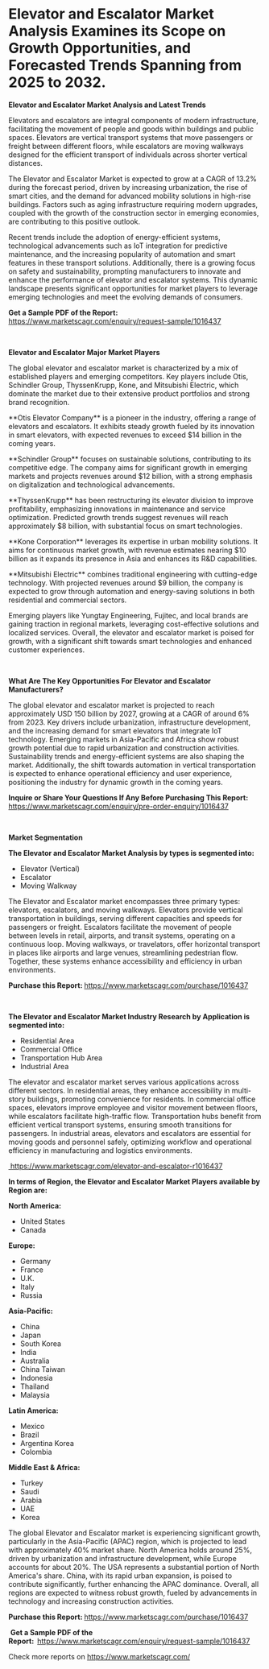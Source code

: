 <p><h1>Elevator and Escalator Market Analysis Examines its Scope on Growth Opportunities, and Forecasted Trends Spanning from 2025 to 2032.</h1></p><p><strong>Elevator and Escalator Market Analysis and Latest Trends</strong></p>
<p><p>Elevators and escalators are integral components of modern infrastructure, facilitating the movement of people and goods within buildings and public spaces. Elevators are vertical transport systems that move passengers or freight between different floors, while escalators are moving walkways designed for the efficient transport of individuals across shorter vertical distances.</p><p>The Elevator and Escalator Market is expected to grow at a CAGR of 13.2% during the forecast period, driven by increasing urbanization, the rise of smart cities, and the demand for advanced mobility solutions in high-rise buildings. Factors such as aging infrastructure requiring modern upgrades, coupled with the growth of the construction sector in emerging economies, are contributing to this positive outlook. </p><p>Recent trends include the adoption of energy-efficient systems, technological advancements such as IoT integration for predictive maintenance, and the increasing popularity of automation and smart features in these transport solutions. Additionally, there is a growing focus on safety and sustainability, prompting manufacturers to innovate and enhance the performance of elevator and escalator systems. This dynamic landscape presents significant opportunities for market players to leverage emerging technologies and meet the evolving demands of consumers.</p></p>
<p><strong>Get a Sample PDF of the Report:&nbsp;</strong> <a href="https://www.marketscagr.com/enquiry/request-sample/1016437?utm_campaign=2215&utm_medium=2&utm_source=Github&utm_content=ia&utm_term=17022025&utm_id=elevator-and-escalator">https://www.marketscagr.com/enquiry/request-sample/1016437</a></p>
<p>&nbsp;</p>
<p><strong>Elevator and Escalator Major Market Players</strong></p>
<p><p>The global elevator and escalator market is characterized by a mix of established players and emerging competitors. Key players include Otis, Schindler Group, ThyssenKrupp, Kone, and Mitsubishi Electric, which dominate the market due to their extensive product portfolios and strong brand recognition.</p><p>**Otis Elevator Company** is a pioneer in the industry, offering a range of elevators and escalators. It exhibits steady growth fueled by its innovation in smart elevators, with expected revenues to exceed $14 billion in the coming years.</p><p>**Schindler Group** focuses on sustainable solutions, contributing to its competitive edge. The company aims for significant growth in emerging markets and projects revenues around $12 billion, with a strong emphasis on digitalization and technological advancements.</p><p>**ThyssenKrupp** has been restructuring its elevator division to improve profitability, emphasizing innovations in maintenance and service optimization. Predicted growth trends suggest revenues will reach approximately $8 billion, with substantial focus on smart technologies.</p><p>**Kone Corporation** leverages its expertise in urban mobility solutions. It aims for continuous market growth, with revenue estimates nearing $10 billion as it expands its presence in Asia and enhances its R&D capabilities.</p><p>**Mitsubishi Electric** combines traditional engineering with cutting-edge technology. With projected revenues around $9 billion, the company is expected to grow through automation and energy-saving solutions in both residential and commercial sectors.</p><p>Emerging players like Yungtay Engineering, Fujitec, and local brands are gaining traction in regional markets, leveraging cost-effective solutions and localized services. Overall, the elevator and escalator market is poised for growth, with a significant shift towards smart technologies and enhanced customer experiences.</p></p>
<p>&nbsp;</p>
<p><strong>What Are The Key Opportunities For Elevator and Escalator Manufacturers?</strong></p>
<p><p>The global elevator and escalator market is projected to reach approximately USD 150 billion by 2027, growing at a CAGR of around 6% from 2023. Key drivers include urbanization, infrastructure development, and the increasing demand for smart elevators that integrate IoT technology. Emerging markets in Asia-Pacific and Africa show robust growth potential due to rapid urbanization and construction activities. Sustainability trends and energy-efficient systems are also shaping the market. Additionally, the shift towards automation in vertical transportation is expected to enhance operational efficiency and user experience, positioning the industry for dynamic growth in the coming years.</p></p>
<p><strong>Inquire or Share Your Questions If Any Before Purchasing This Report:</strong> <a href="https://www.marketscagr.com/enquiry/pre-order-enquiry/1016437?utm_campaign=2215&utm_medium=2&utm_source=Github&utm_content=ia&utm_term=17022025&utm_id=elevator-and-escalator">https://www.marketscagr.com/enquiry/pre-order-enquiry/1016437</a></p>
<p>&nbsp;</p>
<p><strong>Market Segmentation</strong></p>
<p><strong>The Elevator and Escalator Market Analysis by types is segmented into:</strong></p>
<p><ul><li>Elevator (Vertical)</li><li>Escalator</li><li>Moving Walkway</li></ul></p>
<p><p>The Elevator and Escalator market encompasses three primary types: elevators, escalators, and moving walkways. Elevators provide vertical transportation in buildings, serving different capacities and speeds for passengers or freight. Escalators facilitate the movement of people between levels in retail, airports, and transit systems, operating on a continuous loop. Moving walkways, or travelators, offer horizontal transport in places like airports and large venues, streamlining pedestrian flow. Together, these systems enhance accessibility and efficiency in urban environments.</p></p>
<p><strong>Purchase this Report:&nbsp;</strong><a href="https://www.marketscagr.com/purchase/1016437?utm_campaign=2215&utm_medium=2&utm_source=Github&utm_content=ia&utm_term=17022025&utm_id=elevator-and-escalator">https://www.marketscagr.com/purchase/1016437</a></p>
<p>&nbsp;</p>
<p><strong>The Elevator and Escalator Market Industry Research by Application is segmented into:</strong></p>
<p><ul><li>Residential Area</li><li>Commercial Office</li><li>Transportation Hub Area</li><li>Industrial Area</li></ul></p>
<p><p>The elevator and escalator market serves various applications across different sectors. In residential areas, they enhance accessibility in multi-story buildings, promoting convenience for residents. In commercial office spaces, elevators improve employee and visitor movement between floors, while escalators facilitate high-traffic flow. Transportation hubs benefit from efficient vertical transport systems, ensuring smooth transitions for passengers. In industrial areas, elevators and escalators are essential for moving goods and personnel safely, optimizing workflow and operational efficiency in manufacturing and logistics environments.</p></p>
<p><a href="https://www.marketscagr.com/elevator-and-escalator-r1016437?utm_campaign=2215&utm_medium=2&utm_source=Github&utm_content=ia&utm_term=17022025&utm_id=elevator-and-escalator">&nbsp;https://www.marketscagr.com/elevator-and-escalator-r1016437</a></p>
<p><strong>In terms of Region, the Elevator and Escalator Market Players available by Region are:</strong></p>
<p>
    <p> <strong> North America: </strong>
        <ul>
            <li>United States</li>
            <li>Canada</li>
        </ul>
        </p> 
    <p> <strong> Europe: </strong>
        <ul>
            <li>Germany</li>
            <li>France</li>
            <li>U.K.</li>
            <li>Italy</li>
            <li>Russia</li>
        </ul>
        </p> 
    <p> <strong> Asia-Pacific: </strong>
        <ul>
            <li>China</li>
            <li>Japan</li>
            <li>South Korea</li>
            <li>India</li>
            <li>Australia</li>
            <li>China Taiwan</li>
            <li>Indonesia</li>
            <li>Thailand</li>
            <li>Malaysia</li>
        </ul>
        </p> 
    <p> <strong> Latin America: </strong>
        <ul>
            <li>Mexico</li>
            <li>Brazil</li>
            <li>Argentina Korea</li>
            <li>Colombia</li>
        </ul>
        </p> 
    <p> <strong> Middle East & Africa: </strong>
        <ul>
            <li>Turkey</li>
            <li>Saudi</li>
            <li>Arabia</li>
            <li>UAE</li>
            <li>Korea</li>
        </ul>
    </p>
    </p>
<p><p>The global Elevator and Escalator market is experiencing significant growth, particularly in the Asia-Pacific (APAC) region, which is projected to lead with approximately 40% market share. North America holds around 25%, driven by urbanization and infrastructure development, while Europe accounts for about 20%. The USA represents a substantial portion of North America's share. China, with its rapid urban expansion, is poised to contribute significantly, further enhancing the APAC dominance. Overall, all regions are expected to witness robust growth, fueled by advancements in technology and increasing construction activities.</p></p>
<p><strong>Purchase this Report: </strong><a href="https://www.marketscagr.com/purchase/1016437?utm_campaign=2215&utm_medium=2&utm_source=Github&utm_content=ia&utm_term=17022025&utm_id=elevator-and-escalator">https://www.marketscagr.com/purchase/1016437</a></p>
<p>&nbsp;<strong>Get a Sample PDF of the Report:&nbsp;&nbsp;</strong><a href="https://www.marketscagr.com/enquiry/request-sample/1016437?utm_campaign=2215&utm_medium=2&utm_source=Github&utm_content=ia&utm_term=17022025&utm_id=elevator-and-escalator">https://www.marketscagr.com/enquiry/request-sample/1016437</a></p>
<p><strong></strong></p>
<p>Check more reports on <a href="https://www.marketscagr.com/?utm_campaign=2215&utm_medium=2&utm_source=Github&utm_content=ia&utm_term=17022025&utm_id=elevator-and-escalator">https://www.marketscagr.com/</a></p>